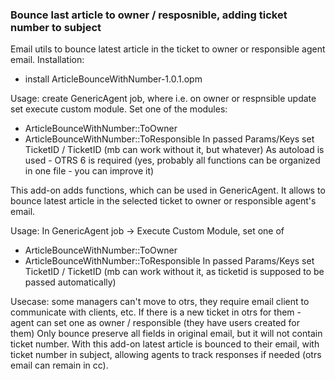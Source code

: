 ### Bounce last article to owner / resposnible, adding ticket number to subject

Email utils to bounce latest article in the ticket to owner or responsible agent email.
Installation:
- install ArticleBounceWithNumber-1.0.1.opm

Usage: create GenericAgent job, where i.e. on owner or respnsible update set
execute custom module.
Set one of the modules:
- ArticleBounceWithNumber::ToOwner
- ArticleBounceWithNumber::ToResponsible
In passed Params/Keys set TicketID / TicketID (mb can work without it, but whatever)
As autoload is used - OTRS 6 is required
(yes, probably all functions can be organized in one file - you can improve it)

This add-on adds functions, which can be used in GenericAgent.
It allows to bounce latest article in the selected ticket to
owner or responsible agent's email.

Usage: In GenericAgent job -> Execute Custom Module, set one of
- ArticleBounceWithNumber::ToOwner
- ArticleBounceWithNumber::ToResponsible
In passed Params/Keys set TicketID / TicketID (mb can work without it, as ticketid
is supposed to be passed automatically)

Usecase: some managers can't move to otrs, they require email client to communicate with clients, etc.
If there is a new ticket in otrs for them - agent can set one as owner / responsible
(they have users created for them)
Only bounce preserve all fields in original email, but it will not contain ticket number.
With this add-on latest article is bounced to their email, with ticket number in subject,
allowing agents to track responses if needed (otrs email can remain in cc).
